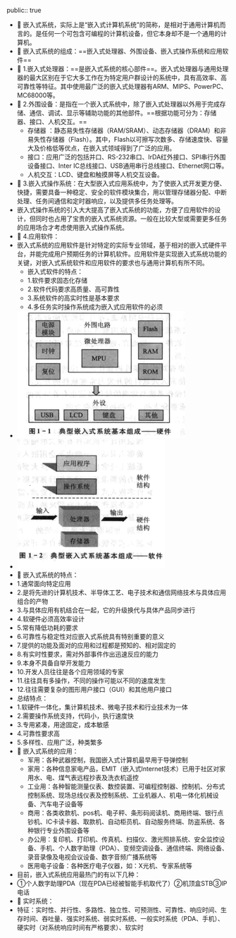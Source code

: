 public:: true

- 🔵 嵌入式系统，实际上是“嵌入式计算机系统”的简称，是相对于通用计算机而言的。是任何一个可包含可编程的计算机设备，但它本身却不是一个通用的计算机。
- 🔵 嵌入式系统的组成：==嵌入式处理器、外围设备、嵌入式操作系统和应用软件==
- 🔵 1.嵌入式处理器：==是嵌入式系统的核心部件==。嵌入式处理器与通用处理器的最大区别在于它大多工作在为特定用户群设计的系统中，具有高效率、高可靠性等特征。其中使用最广泛的嵌入式处理器有ARM、MIPS、PowerPC、MC68000等。
- 🔵 2.外围设备：是指在一个嵌入式系统中，除了嵌入式处理器以外用于完成存储、通信、调试、显示等辅助功能的其他部件。==根据功能可分为：存储器、接口、人机交互。==
	- 存储器 ：静态易失性存储器（RAM/SRAM）、动态存储器（DRAM）和非易失性存储器（Flash）。其中，Flash以可擦写次数多、存储速度快、容量大及价格低等优点，在嵌入式领域得到了广泛的应用。
	- 接口：应用广泛的包括并口、RS-232串口、IrDA红外接口、SPI串行外围设备接口、Inter IC总线接口、USB通用串行总线接口、Ethernet网口等。
	- 人机交互：LCD、键盘和触摸屏等人机交互设备。
- 🔵 3.嵌入式操作系统：在大型嵌入式应用系统中，为了使嵌入式开发更方便、快捷，需要具备一种稳定、安全的软件模块集合，用以管理存储器分配、中断处理、任务间通信和定时器响应，以及提供多任务处理等。
- 嵌入式操作系统的引入大大提高了嵌入式系统的功能，方便了应用软件的设计，但同时也占用了宝贵的嵌入式系统资源。一般在比较大型或需要更多任务的应用场合才考虑使用嵌入式操作系统。
- 🔵 4.应用软件：
- 嵌入式系统的应用软件是针对特定的实际专业领域，基于相对的嵌入式硬件平台，并能完成用户预期任务的计算机软件。应用软件是实现嵌入式系统功能的关键，对嵌入式系统软件和应用软件的要求也与通用计算机有所不同。
	- 嵌入式软件的特点：
	- 1.软件要求固态化存储
	- 2.软件代码要求高质量、高可靠性
	- 3.系统软件的高实时性是基本要求
	- 4.多任务实时操作系统成为嵌入式应用软件的必须
- ![image.png](../assets/image_1697260251393_0.png)
- ![image.png](../assets/image_1697260264062_0.png)
- 🔵 嵌入式系统的特点：
- 1.通常面向特定应用
- 2.是将先进的计算机技术、半导体工艺、电子技术和通信网络技术与具体应用组合的产物
- 3.与具体应用有机结合在一起，它的升级换代与具体产品同步进行
- 4.软硬件必须高效率设计
- 5.常有降低功耗的要求
- 6.可靠性与稳定性对应嵌入式系统具有特别重要的意义
- 7.提供的功能及面对的应用和过程都是预知的、相对固定的
- 8.有实时性要求，需对外部事件作出迅速反应的能力
- 9.本身不具备自举开发能力
- 10.开发人员往往是各个应用领域的专家
- 11.往往具有多操作，不同的操作可能以不同的速度发生
- 12.往往需要复杂的图形用户接口（GUI）和其他用户接口
- 总结特点：
- 1.软硬件一体化，集计算机技术、微电子技术和行业技术为一体
- 2.需要操作系统支持，代码小，执行速度快
- 3.专用紧凑，用途固定，成本敏感
- 4.可靠性要求高
- 5.多样性、应用广泛，种类繁多
- 🔵 嵌入式系统的应用：
	- 军用：各种武器控制，我国嵌入式计算机最早用于导弹控制
	- 家用：各种信息家电产品，EMIT（嵌入式Internet技术）已用于社区对家用水、电、煤气表远程抄表及洗衣机遥控
	- 工业用：各种智能测量仪表、数控装置、可编程控制器、控制机、分布式控制系统、现场总线仪表及控制系统、工业机器人、机电一体化机械设备、汽车电子设备等
	- 商用：各类收款机、pos机、电子秤、条形码阅读机、商用终端、银行点钞机、IC卡读卡器、取款机、自动柜员机、自动服务终端、防盗系统、各种银行专业外围设备等
	- 办公用：复印机、打印机、传真机、扫描仪、激光照排系统、安全监控设备、手机、个人数字助理（PDA）、变频空调设备、通信终端、网络设备、录音录像及电视会议设备、数字音频广播系统等
	- 医用电子设备：各种医疗电子仪器，如：X光机、专家系统等
- 目前，嵌入式系统应用最热门的有以下几种：
- ①个人数字助理PDA（现在PDA已经被智能手机取代了）②机顶盒STB③IP电话
- 🔵 实时系统：
- 特征：实时性、并行性、多路性、独立性、可预测性、可靠性、响应时间、生存时间、吞吐量、强实时系统、弱实时系统、一般实时系统（PDA、手机）、硬实时（对系统响应时间有严格要求）、软实时